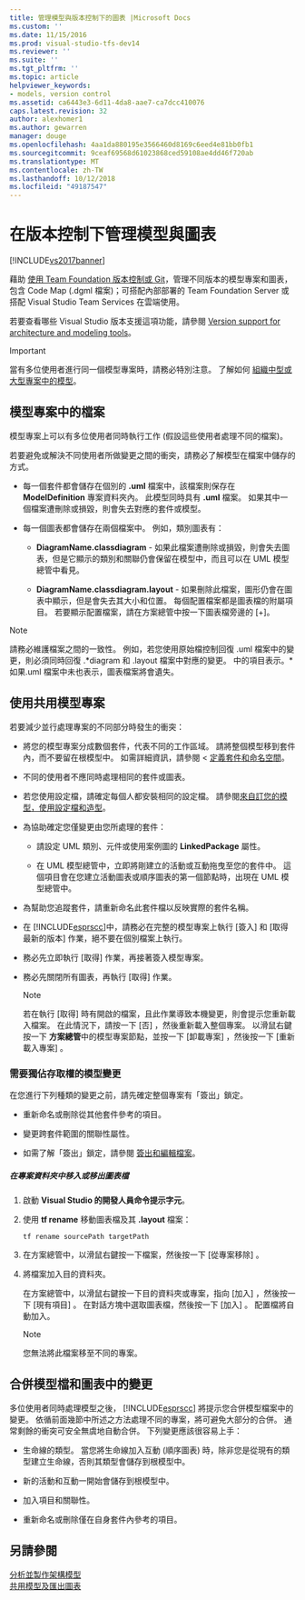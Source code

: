 ```yaml
---
title: 管理模型與版本控制下的圖表 |Microsoft Docs
ms.custom: ''
ms.date: 11/15/2016
ms.prod: visual-studio-tfs-dev14
ms.reviewer: ''
ms.suite: ''
ms.tgt_pltfrm: ''
ms.topic: article
helpviewer_keywords:
- models, version control
ms.assetid: ca6443e3-6d11-4da8-aae7-ca7dcc410076
caps.latest.revision: 32
author: alexhomer1
ms.author: gewarren
manager: douge
ms.openlocfilehash: 4aa1da880195e3566460d8169c6eed4e81bb0fb1
ms.sourcegitcommit: 9ceaf69568d61023868ced59108ae4dd46f720ab
ms.translationtype: MT
ms.contentlocale: zh-TW
ms.lasthandoff: 10/12/2018
ms.locfileid: "49187547"
---
```

# <a name="manage-models-and-diagrams-under-version-control"></a>在版本控制下管理模型與圖表
[!INCLUDE[vs2017banner](../includes/vs2017banner.md)]

藉助 [使用 Team Foundation 版本控制或 Git](http://msdn.microsoft.com/library/33267cee-fe5f-4aa3-b2cd-6d22ceace314)，管理不同版本的模型專案和圖表，包含 Code Map (.dgml 檔案)；可搭配內部部署的 Team Foundation Server 或搭配 Visual Studio Team Services 在雲端使用。  
  
 若要查看哪些 Visual Studio 版本支援這項功能，請參閱 [Version support for architecture and modeling tools](../modeling/what-s-new-for-design-in-visual-studio.md#VersionSupport)。  
  
> [!IMPORTANT]
>  當有多位使用者進行同一個模型專案時，請務必特別注意。 了解如何 [組織中型或大型專案中的模型](../modeling/structure-your-modeling-solution.md)。  
  
##  <a name="ModelingProjects"></a> 模型專案中的檔案  
 模型專案上可以有多位使用者同時執行工作 (假設這些使用者處理不同的檔案)。  
  
 若要避免或解決不同使用者所做變更之間的衝突，請務必了解模型在檔案中儲存的方式。  
  
-   每一個套件都會儲存在個別的 **.uml** 檔案中，該檔案則保存在 **ModelDefinition** 專案資料夾內。 此模型同時具有 **.uml** 檔案。 如果其中一個檔案遭刪除或損毀，則會失去對應的套件或模型。  
  
-   每一個圖表都會儲存在兩個檔案中。 例如，類別圖表有：  
  
    -   **DiagramName.classdiagram** - 如果此檔案遭刪除或損毀，則會失去圖表，但是它顯示的類別和關聯仍會保留在模型中，而且可以在 UML 模型總管中看見。  
  
    -   **DiagramName.classdiagram.layout** - 如果刪除此檔案，圖形仍會在圖表中顯示，但是會失去其大小和位置。 每個配置檔案都是圖表檔的附屬項目。 若要顯示配置檔案，請在方案總管中按一下圖表檔旁邊的 [+]。  
  
> [!NOTE]
>  請務必維護檔案之間的一致性。 例如，若您使用原始檔控制回復 .uml 檔案中的變更，則必須同時回復 .*diagram 和 .layout 檔案中對應的變更。 中的項目表示。\*如果.uml 檔案中未也表示，圖表檔案將會遺失。  
  
##  <a name="Shared"></a> 使用共用模型專案  
 若要減少並行處理專案的不同部分時發生的衝突：  
  
-   將您的模型專案分成數個套件，代表不同的工作區域。 請將整個模型移到套件內，而不要留在根模型中。 如需詳細資訊，請參閱 <<c0> [ 定義套件和命名空間](../modeling/define-packages-and-namespaces.md)。  
  
-   不同的使用者不應同時處理相同的套件或圖表。  
  
-   若您使用設定檔，請確定每個人都安裝相同的設定檔。 請參閱[來自訂您的模型，使用設定檔和造型](../modeling/customize-your-model-with-profiles-and-stereotypes.md)。  
  
-   為協助確定您僅變更由您所處理的套件：  
  
    -   請設定 UML 類別、元件或使用案例圖的 **LinkedPackage** 屬性。  
  
    -   在 UML 模型總管中，立即將剛建立的活動或互動拖曳至您的套件中。 這個項目會在您建立活動圖表或順序圖表的第一個節點時，出現在 UML 模型總管中。  
  
-   為幫助您追蹤套件，請重新命名此套件檔以反映實際的套件名稱。  
  
-   在 [!INCLUDE[esprscc](../includes/esprscc-md.md)]中，請務必在完整的模型專案上執行 [簽入]  和 [取得最新的版本]  作業，絕不要在個別檔案上執行。  
  
-   務必先立即執行 [取得]  作業，再接著簽入模型專案。  
  
-   務必先關閉所有圖表，再執行 [取得]  作業。  
  
    > [!NOTE]
    >  若在執行 [取得] 時有開啟的檔案，且此作業導致本機變更，則會提示您重新載入檔案。 在此情況下，請按一下 [否] ，然後重新載入整個專案。 以滑鼠右鍵按一下 **方案總管**中的模型專案節點，並按一下 [卸載專案] ，然後按一下 [重新載入專案] 。  
  
###  <a name="Exclusive"></a> 需要獨佔存取權的模型變更  
 在您進行下列種類的變更之前，請先確定整個專案有「簽出」鎖定。  
  
-   重新命名或刪除從其他套件參考的項目。  
  
-   變更跨套件範圍的關聯性屬性。  
  
-   如需了解「簽出」鎖定，請參閱 [簽出和編輯檔案](http://msdn.microsoft.com/library/eb404d63-c448-4994-9416-3e6d50ec554a)。  
  
##### <a name="to-move-a-diagram-file-in-or-out-of-a-project-folder"></a>在專案資料夾中移入或移出圖表檔  
  
1.  啟動 **Visual Studio 的開發人員命令提示字元**。  
  
2.  使用 **tf rename** 移動圖表檔及其 **.layout** 檔案：  
  
     `tf rename sourcePath targetPath`  
  
3.  在方案總管中，以滑鼠右鍵按一下檔案，然後按一下 [從專案移除] 。  
  
4.  將檔案加入目的資料夾。  
  
     在方案總管中，以滑鼠右鍵按一下目的資料夾或專案，指向 [加入] ，然後按一下 [現有項目] 。 在對話方塊中選取圖表檔，然後按一下 [加入] 。 配置檔將自動加入。  
  
    > [!NOTE]
    >  您無法將此檔案移至不同的專案。  
  
##  <a name="Merging"></a> 合併模型檔和圖表中的變更  
 多位使用者同時處理模型之後， [!INCLUDE[esprscc](../includes/esprscc-md.md)] 將提示您合併模型檔案中的變更。 依循前面幾節中所述之方法處理不同的專案，將可避免大部分的合併。 通常剩餘的衝突可安全無虞地自動合併。 下列變更應該很容易上手：  
  
-   生命線的類型。 當您將生命線加入互動 (順序圖表) 時，除非您是從現有的類型建立生命線，否則其類型會儲存到根模型中。  
  
-   新的活動和互動一開始會儲存到根模型中。  
  
-   加入項目和關聯性。  
  
-   重新命名或刪除僅在自身套件內參考的項目。  
  
## <a name="see-also"></a>另請參閱  
 [分析並製作架構模型](../modeling/analyze-and-model-your-architecture.md)   
 [共用模型及匯出圖表](../modeling/share-models-and-exporting-diagrams.md)



